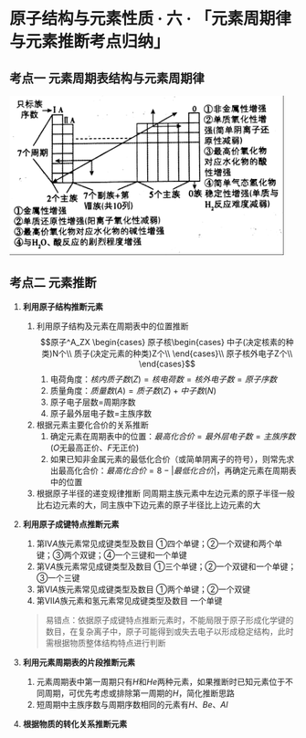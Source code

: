 # 原子结构与元素性质 · 六 · 「元素周期律与元素推断考点归纳」

## 考点一 元素周期表结构与元素周期律

<img title="" src="images\6.1.png" alt="" data-align="inline" width="480">

## 考点二 元素推断

1. **利用原子结构推断元素**
   1. 利用原子结构及元素在周期表中的位置推断
   $$原子^A_ZX \begin{cases}
    原子核\begin{cases}
    中子(决定核素的种类)N个\\
    质子(决定元素的种类)Z个\\
    \end{cases}\\
    原子核外电子Z个\\
    \end{cases}$$
       1. 电荷角度：$核内质子数(Z)=核电荷数=核外电子数=原子序数$
       2. 质量角度：$质量数(A)=质子数(Z)+中子数(N)$
       3. 原子电子层数=周期序数
       4. 原子最外层电子数=主族序数
    2. 根据元素主要化合价的关系推断
       1. 确定元素在周期表中的位置：$最高化合价=最外层电子数=主族序数$ ($O$无最高正价、$F$无正价)
       2. 如果已知非金属元素的最低化合价（或简单阴离子的符号），则常先求出最高化合价：$最高化合价=8-|最低化合价|$，再确定元素在周期表中的位置
    3. 根据原子半径的递变规律推断
       同周期主族元素中左边元素的原子半径一般比右边元素的大，同主族中下边元素的原子半径比上边元素的大

2. **利用原子成键特点推断元素**
   1. 第$ⅣA$族元素常见成键类型及数目
   ①四个单键；②一个双键和两个单键；③两个双键；④一个三键和一个单键
   2. 第$ⅤA$族元素常见成键类型及数目
   ①三个单键；②一个双键和一个单键；③一个三键
   3. 第$ⅥA$族元素常见成键类型及数目
   ①两个单键；②一个双键
   4. 第$Ⅶ A$族元素和氢元素常见成键类型及数目
   一个单键
    > 易错点：依据原子成键特点推断元素时，不能局限于原子形成化学键的数目，在复杂离子中，原子可能得到或失去电子以形成稳定结构，此时需根据物质整体结构特点进行判断

3. **利用元素周期表的片段推断元素**
   1. 元素周期表中第一周期只有$H$和$He$两种元素，如果推断时已知元素位于不同周期，可优先考虑或排除第一周期的$H$，简化推断思路
   2. 短周期中主族序数与周期序数相同的元素有$H、Be、Al$

4. **根据物质的转化关系推断元素**